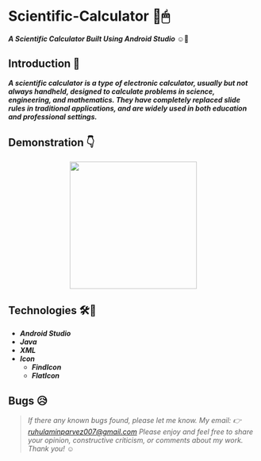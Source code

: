 # Scientific-Calculator :calling:🖱
__*A Scientific Calculator Built Using Android Studio*__ ☺🤞

## Introduction 🔗
__*A scientific calculator is a type of electronic calculator, usually but not always handheld, designed to calculate problems in science, engineering, and mathematics. They have completely replaced slide rules in traditional applications, and are widely used in both education and professional settings.*__

## Demonstration 👇

<p align="center">
  <img width="256" src="https://github.com/Ruhul12/Scientific-Calculator/blob/main/Sci-Calc.gif">
</p>
                                                                  
## Technologies 🛠🚀

* __*Android Studio*__
* __*Java*__
* __*XML*__
* __*Icon*__
  * __*FindIcon*__
  * __*FlatIcon*__
  
## Bugs 😥

> *If there any known bugs found, please let me know. My email: 👉 ruhulaminparvez007@gmail.com*
> *Please enjoy
and feel free to share your opinion, constructive criticism, or comments about my work. Thank you!* ☺
 

